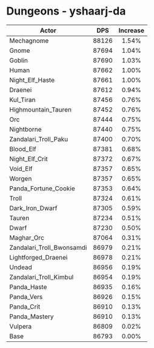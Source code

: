 # Dungeons - yshaarj-da
| Actor | DPS | Increase |
|---|:---:|:---:|
|Mechagnome|88126|1.54%|
|Gnome|87694|1.04%|
|Goblin|87690|1.03%|
|Human|87662|1.00%|
|Night_Elf_Haste|87661|1.00%|
|Draenei|87612|0.94%|
|Kul_Tiran|87456|0.76%|
|Highmountain_Tauren|87452|0.76%|
|Orc|87444|0.75%|
|Nightborne|87440|0.75%|
|Zandalari_Troll_Paku|87400|0.70%|
|Blood_Elf|87381|0.68%|
|Night_Elf_Crit|87372|0.67%|
|Void_Elf|87357|0.65%|
|Worgen|87357|0.65%|
|Panda_Fortune_Cookie|87353|0.64%|
|Troll|87324|0.61%|
|Dark_Iron_Dwarf|87305|0.59%|
|Tauren|87234|0.51%|
|Dwarf|87230|0.50%|
|Maghar_Orc|87064|0.31%|
|Zandalari_Troll_Bwonsamdi|86979|0.21%|
|Lightforged_Draenei|86978|0.21%|
|Undead|86956|0.19%|
|Zandalari_Troll_Kimbul|86954|0.19%|
|Panda_Haste|86935|0.16%|
|Panda_Vers|86926|0.15%|
|Panda_Crit|86910|0.13%|
|Panda_Mastery|86910|0.13%|
|Vulpera|86809|0.02%|
|Base|86793|0.00%|
